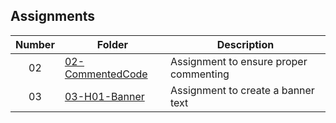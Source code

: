 ## Assignments

| Number | Folder | Description |
| :----: | ------ | ----------- |
|   02   |  [02-CommentedCode](https://github.com/aquellaw/3013-ALG-Warner/tree/master/Assignments/02-CommentedCode)    |Assignment to ensure proper commenting|
|   03  | [03-H01-Banner](https://github.com/aquellaw/3013-ALG-Warner/tree/master/Assignments/03-H01-Banner)   |Assignment to create a banner text|
